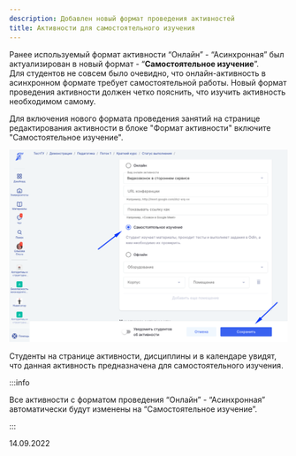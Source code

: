 ```yaml
---
description: Добавлен новый формат проведения активностей
title: Активности для самостоятельного изучения
---
```


Ранее используемый формат активности “Онлайн” - “Асинхронная”  был актуализирован в новый формат - “**Самостоятельное изучение**”. \
Для студентов не совсем было очевидно, что онлайн-активность в асинхронном формате требует самостоятельной работы. Новый формат проведения активности должен четко пояснить, что изучить активность необходимом самому.

Для включения нового формата проведения занятий на странице редактирования активности в блоке "Формат активности" включите "Самостоятельное изучение".

![](<../../.gitbook/assets/image (1) (6) (1).png>)

Студенты на странице активности, дисциплины и в календаре увидят, что данная активность предназначена для самостоятельного изучения.

:::info 

Все активности с форматом проведения “Онлайн” - “Асинхронная”  автоматически  будут изменены на “Самостоятельное изучение”.

:::

14\.09.2022